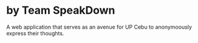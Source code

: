 # by Team SpeakDown
A web application that serves as an avenue for UP Cebu to anonymoously express their thoughts.
